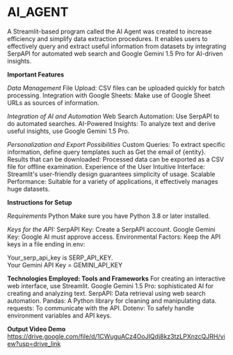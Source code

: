 # AI_AGENT
A Streamlit-based program called the AI Agent was created to increase efficiency and simplify data extraction procedures. It enables users to effectively query and extract useful information from datasets by integrating SerpAPI for automated web search and Google Gemini 1.5 Pro for AI-driven insights.

**Important Features**

_Data Management_
File Upload: CSV files can be uploaded quickly for batch processing.
Integration with Google Sheets: Make use of Google Sheet URLs as sources of information.

_Integration of AI and Automation_
Web Search Automation: Use SerpAPI to do automated searches.
AI-Powered Insights: To analyze text and derive useful insights, use Google Gemini 1.5 Pro.

_Personalization and Export Possibilities_
Custom Queries: To extract specific information, define query templates such as Get the email of {entity}.
Results that can be downloaded: Processed data can be exported as a CSV file for offline examination.
Experience of the User
Intuitive Interface: Streamlit's user-friendly design guarantees simplicity of usage.
Scalable Performance: Suitable for a variety of applications, it effectively manages huge datasets.

**Instructions for Setup**

_Requirements_
Python Make sure you have Python 3.8 or later installed.

_Keys for the API:_
SerpAPI Key: Create a SerpAPI account.
Google Gemini Key: Google AI must approve access.
Environmental Factors: Keep the API keys in a file ending in.env:

Your_serp_api_key is SERP_API_KEY.  
Your Gemini API Key = GEMINI_API_KEY 

**Technologies Employed: Tools and Frameworks**
For creating an interactive web interface, use Streamlit.
Google Gemini 1.5 Pro: sophisticated AI for creating and analyzing text.
SerpAPI: Data retrieval using web search automation.
Pandas: A Python library for cleaning and manipulating data.
requests: To communicate with the API.
Dotenv: To safely handle environment variables and API keys.

**Output Video Demo**
https://drive.google.com/file/d/1CWuguACz4OoJIQdj8kz3tzLPXnzcQJRH/view?usp=drive_link
